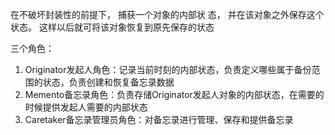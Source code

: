 在不破坏封装性的前提下， 捕获一个对象的内部状
态， 并在该对象之外保存这个状态。 这样以后就可将该对象恢复到原先保存的状态

三个角色：
1. Originator发起人角色：记录当前时刻的内部状态，负责定义哪些属于备份范围的状态，负责创建和恢复备忘录数据
2. Memento备忘录角色：负责存储Originator发起人对象的内部状态，在需要的时候提供发起人需要的内部状态
3. Caretaker备忘录管理员角色：对备忘录进行管理、保存和提供备忘录